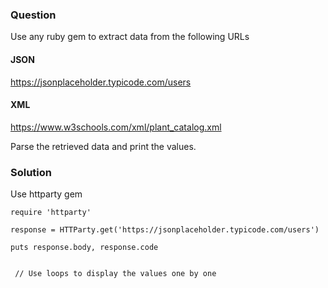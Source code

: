 ### Question
Use any ruby gem to extract data from the following URLs

#### JSON
https://jsonplaceholder.typicode.com/users

#### XML

https://www.w3schools.com/xml/plant_catalog.xml


Parse the retrieved data and print the values.


### Solution

Use httparty gem

```
require 'httparty'  

response = HTTParty.get('https://jsonplaceholder.typicode.com/users')  

puts response.body, response.code 

  
 // Use loops to display the values one by one

```